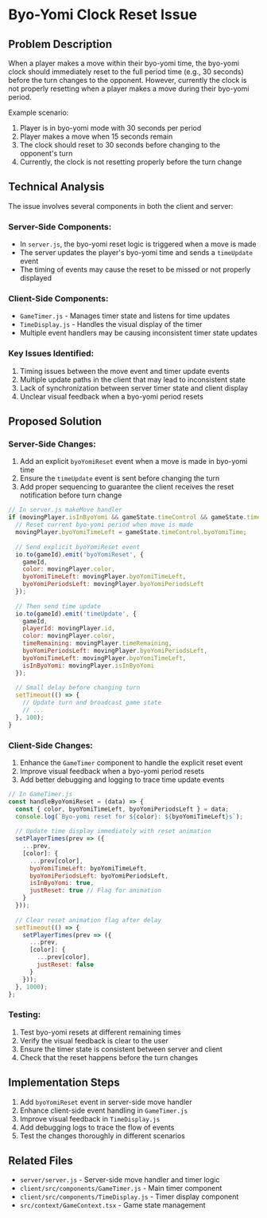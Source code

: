# Byo-Yomi Clock Reset Issue

## Problem Description

When a player makes a move within their byo-yomi time, the byo-yomi clock should immediately reset to the full period time (e.g., 30 seconds) before the turn changes to the opponent. However, currently the clock is not properly resetting when a player makes a move during their byo-yomi period.

Example scenario:
1. Player is in byo-yomi mode with 30 seconds per period
2. Player makes a move when 15 seconds remain
3. The clock should reset to 30 seconds before changing to the opponent's turn
4. Currently, the clock is not resetting properly before the turn change

## Technical Analysis

The issue involves several components in both the client and server:

### Server-Side Components:
- In `server.js`, the byo-yomi reset logic is triggered when a move is made
- The server updates the player's byo-yomi time and sends a `timeUpdate` event
- The timing of events may cause the reset to be missed or not properly displayed

### Client-Side Components:
- `GameTimer.js` - Manages timer state and listens for time updates
- `TimeDisplay.js` - Handles the visual display of the timer
- Multiple event handlers may be causing inconsistent timer state updates

### Key Issues Identified:
1. Timing issues between the move event and timer update events
2. Multiple update paths in the client that may lead to inconsistent state
3. Lack of synchronization between server timer state and client display
4. Unclear visual feedback when a byo-yomi period resets

## Proposed Solution

### Server-Side Changes:
1. Add an explicit `byoYomiReset` event when a move is made in byo-yomi time
2. Ensure the `timeUpdate` event is sent before changing the turn
3. Add proper sequencing to guarantee the client receives the reset notification before turn change

```javascript
// In server.js makeMove handler
if (movingPlayer.isInByoYomi && gameState.timeControl && gameState.timeControl.byoYomiPeriods > 0) {
  // Reset current byo-yomi period when move is made
  movingPlayer.byoYomiTimeLeft = gameState.timeControl.byoYomiTime;
  
  // Send explicit byoYomiReset event
  io.to(gameId).emit('byoYomiReset', {
    gameId,
    color: movingPlayer.color,
    byoYomiTimeLeft: movingPlayer.byoYomiTimeLeft,
    byoYomiPeriodsLeft: movingPlayer.byoYomiPeriodsLeft
  });
  
  // Then send time update
  io.to(gameId).emit('timeUpdate', {
    gameId,
    playerId: movingPlayer.id,
    color: movingPlayer.color,
    timeRemaining: movingPlayer.timeRemaining,
    byoYomiPeriodsLeft: movingPlayer.byoYomiPeriodsLeft,
    byoYomiTimeLeft: movingPlayer.byoYomiTimeLeft,
    isInByoYomi: movingPlayer.isInByoYomi
  });
  
  // Small delay before changing turn
  setTimeout(() => {
    // Update turn and broadcast game state
    // ...
  }, 100);
}
```

### Client-Side Changes:
1. Enhance the `GameTimer` component to handle the explicit reset event
2. Improve visual feedback when a byo-yomi period resets
3. Add better debugging and logging to trace time update events

```javascript
// In GameTimer.js
const handleByoYomiReset = (data) => {
  const { color, byoYomiTimeLeft, byoYomiPeriodsLeft } = data;
  console.log(`Byo-yomi reset for ${color}: ${byoYomiTimeLeft}s`);
  
  // Update time display immediately with reset animation
  setPlayerTimes(prev => ({
    ...prev,
    [color]: {
      ...prev[color],
      byoYomiTimeLeft: byoYomiTimeLeft,
      byoYomiPeriodsLeft: byoYomiPeriodsLeft,
      isInByoYomi: true,
      justReset: true // Flag for animation
    }
  }));
  
  // Clear reset animation flag after delay
  setTimeout(() => {
    setPlayerTimes(prev => ({
      ...prev,
      [color]: {
        ...prev[color],
        justReset: false
      }
    }));
  }, 1000);
};
```

### Testing:
1. Test byo-yomi resets at different remaining times
2. Verify the visual feedback is clear to the user
3. Ensure the timer state is consistent between server and client
4. Check that the reset happens before the turn changes

## Implementation Steps

1. Add `byoYomiReset` event in server-side move handler
2. Enhance client-side event handling in `GameTimer.js`
3. Improve visual feedback in `TimeDisplay.js` 
4. Add debugging logs to trace the flow of events
5. Test the changes thoroughly in different scenarios

## Related Files

- `server/server.js` - Server-side move handler and timer logic
- `client/src/components/GameTimer.js` - Main timer component
- `client/src/components/TimeDisplay.js` - Timer display component
- `src/context/GameContext.tsx` - Game state management 